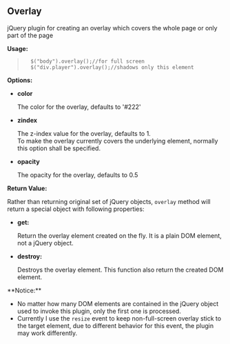 ## Overlay

jQuery plugin for creating an overlay which covers the whole page or only part of the page

<strong>Usage:</strong>

>		$("body").overlay();//for full screen
>		$("div.player").overlay();//shadows only this element

<strong>Options:</strong>
<p>
	<ul>
		<li>
			<b>color</b>
			<p>The color for the overlay, defaults to '#222'</p>
		</li>
		<li>
			<b>zindex</b>
			<p>
				The z-index value for the overlay, defaults to 1.<br/>
				To make the overlay currently covers the underlying element, normally this option shall be specified.
			</p>
		</li>
		<li>
			<b>opacity</b>
			<p>
				The opacity for the overlay, defaults to 0.5
			</p>
		</li>
	</ul>
</p>
<strong>Return Value:</strong>
<p>
	<p>
		Rather than returning original set of jQuery objects, 
		<code>overlay</code> method will return a special object with following properties:
	</p>
	<ul>
		<li>
			<b>get:</b>
			<p>Return the overlay element created on the fly. It is a plain DOM element, not a jQuery object.</p>
		</li>
		<li>
			<b>destroy:</b>
			<p>Destroys the overlay element. This function also return the created DOM element.</p>
		</li>
	</ul>
</p>
**Notice:**
<ul>
	<li>
		No matter how many DOM elements are contained in the jQuery object used to invoke this plugin,
		only the first one is processed.		
	</li>
	<li>
		Currently I use the <code>resize</code> event to keep non-full-screen overlay stick to the target element, due to different behavior for this event, the plugin may work differently.
	</li>
</ul>
